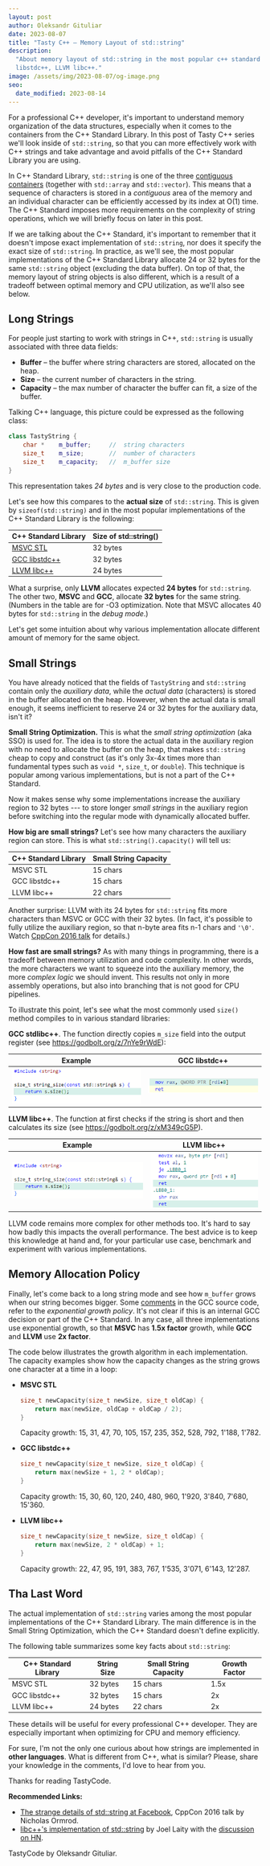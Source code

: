 ```yaml
---
layout: post
author: Oleksandr Gituliar
date: 2023-08-07
title: "Tasty C++ – Memory Layout of std::string"
description:
  "About memory layout of std::string in the most popular c++ standard libraries: MSVC STL, GCC
  libstdc++, LLVM libc++."
image: /assets/img/2023-08-07/og-image.png
seo:
  date_modified: 2023-08-14
---
```


For a professional C++ developer, it's important to understand memory organization of the data
structures, especially when it comes to the containers from the C++ Standard Library. In this post
of Tasty C++ series we'll look inside of `std::string`, so that you can more effectively work with
C++ strings and take advantage and avoid pitfalls of the C++ Standard Library you are using.

In C++ Standard Library, `std::string` is one of the three
[contiguous containers](https://en.cppreference.com/w/cpp/named_req/ContiguousContainer) (together
with `std::array` and `std::vector`). This means that a sequence of characters is stored in a
_contiguous_ area of the memory and an individual character can be efficiently accessed by its index
at O(1) time. The C++ Standard imposes more requirements on the complexity of string operations,
which we will briefly focus on later in this post.

If we are talking about the C++ Standard, it's important to remember that it doesn't impose exact
implementation of `std::string`, nor does it specify the exact size of `std::string`. In practice,
as we'll see, the most popular implementations of the C++ Standard Library allocate 24 or 32 bytes
for the same `std::string` object (excluding the data buffer). On top of that, the memory layout of
string objects is also different, which is a result of a tradeoff between optimal memory and CPU
utilization, as we'll also see below.

## Long Strings

For people just starting to work with strings in C++, `std::string` is usually associated with three
data fields:

- **Buffer** – the buffer where string characters are stored, allocated on the heap.
- **Size** – the current number of characters in the string.
- **Capacity** – the max number of character the buffer can fit, a size of the buffer.

Talking C++ language, this picture could be expressed as the following class:

```cpp
class TastyString {
    char *    m_buffer;     //  string characters
    size_t    m_size;       //  number of characters
    size_t    m_capacity;   //  m_buffer size
}
```

This representation takes _24 bytes_ and is very close to the production code.

Let's see how this compares to the **actual size** of `std::string`. This is given by
`sizeof(std::string)` and in the most popular implementations of the C++ Standard Library is the
following:

| C++ Standard Library                                | Size of std::string() |
| --------------------------------------------------- | --------------------- |
| [MSVC STL](https://github.com/microsoft/STL)        | 32 bytes              |
| [GCC libstdc++](https://gcc.gnu.org/wiki/Libstdc++) | 32 bytes              |
| [LLVM libc++](https://libcxx.llvm.org/)             | 24 bytes              |

What a surprise, only **LLVM** allocates expected **24 bytes** for `std::string`. The other two,
**MSVC** and **GCC**, allocate **32 bytes** for the same string. (Numbers in the table are for -O3
optimization. Note that MSVC allocates 40 bytes for `std::string` in the _debug mode_.)

Let's get some intuition about why various implementation allocate different amount of memory for
the same object.

<!-- Is this information optimal to represent a string ?

In fact, the _capacity_ is not required. We can use _size_ and _buffer_ only, but when the string
grows, a new buffer should be allocated on the heap (because we can't tell how many extra characters
the current buffer can fit). Since heap allocation is slow, such allocations are avoided by tracking
the buffer capacity.

The _buffer_ is a [null terminated string](https://en.wikipedia.org/wiki/Null-terminated_string)
well known in C.

`TastyString` occupies 24 bytes, which is only 3x more than **fundamental types** such as `void *`,
`size_t`, or `double`. This means that `TastyString` is cheap to copy or pass by value as a function
argument. What is not cheap, however, is (1) copying the buffer, especially when the string is long,
and (2) allocating a buffer for a new, even small, copy of the string. -->

## Small Strings

You have already noticed that the fields of `TastyString` and `std::string` contain only the
_auxiliary data_, while the _actual data_ (characters) is stored in the buffer allocated on the
heap. However, when the actual data is small enough, it seems inefficient to reserve 24 or 32 bytes
for the auxiliary data, isn't it?

**Small String Optimization.** This is what the _small string optimization_ (aka SSO) is used for.
The idea is to store the actual data in the auxiliary region with no need to allocate the buffer on
the heap, that makes `std::string` cheap to copy and construct (as it's only 3x-4x times more than
fundamental types such as `void *`, `size_t`, or `double`). This technique is popular among various
implementations, but is not a part of the C++ Standard.

Now it makes sense why some implementations increase the auxiliary region to 32 bytes --- to store
longer _small strings_ in the auxiliary region before switching into the regular mode with
dynamically allocated buffer.

**How big are small strings?** Let's see how many characters the auxiliary region can store. This is
what `std::string().capacity()` will tell us:

| C++ Standard Library | Small String Capacity |
| -------------------- | --------------------- |
| MSVC STL             | 15 chars              |
| GCC libstdc++        | 15 chars              |
| LLVM libc++          | 22 chars              |

Another surprise: LLVM with its 24 bytes for `std::string` fits more characters than MSVC or GCC
with their 32 bytes. (In fact, it's possible to fully utilize the auxiliary region, so that n-byte
area fits n-1 chars and `'\0'`. Watch
[CppCon 2016 talk](https://www.youtube.com/watch?v=kPR8h4-qZdk) for details.)

**How fast are small strings?** As with many things in programming, there is a tradeoff between
memory utilization and code complexity. In other words, the more characters we want to squeeze into
the auxiliary memory, the more _complex logic_ we should invent. This results not only in more
assembly operations, but also into branching that is not good for CPU pipelines.

To illustrate this point, let's see what the most commonly used `size()` method compiles to in
various standard libraries:

**GCC stdlibc++**. The function directly copies `m_size` field into the output register (see
<https://godbolt.org/z/7nYe9rWdE>):

| Example                                                             | GCC libstdc++                                                            |
| ------------------------------------------------------------------- | ------------------------------------------------------------------------ |
| ![string size C++ code](/assets/img/2023-08-07/string-size-src.png) | ![string size GCC assembler](/assets/img/2023-08-07/string-size-gcc.png) |

**LLVM libc++**. The function at first checks if the string is short and then calculates its size
(see <https://godbolt.org/z/xM349cG5P>).

| Example                                                             | LLVM libc++                                                                |
| ------------------------------------------------------------------- | -------------------------------------------------------------------------- |
| ![string size C++ code](/assets/img/2023-08-07/string-size-src.png) | ![string size LLVM assembler](/assets/img/2023-08-07/string-size-llvm.png) |

LLVM code remains more complex for other methods too. It's hard to say how badly this impacts the
overall performance. The best advice is to keep this knowledge at hand and, for your particular use
case, benchmark and experiment with various implementations.

## Memory Allocation Policy

Finally, let's come back to a long string mode and see how `m_buffer` grows when our string becomes
bigger. Some
[comments](https://github.com/gcc-mirror/gcc/blob/master/libstdc%2B%2B-v3/include/bits/basic_string.tcc#L142)
in the GCC source code, refer to the _exponential growth policy_. It's not clear if this is an
internal GCC decision or part of the C++ Standard. In any case, all three implementations use
exponential growth, so that **MSVC** has **1.5x factor** growth, while **GCC** and **LLVM** use **2x
factor**.

The code below illustrates the growth algorithm in each implementation. The capacity examples show
how the capacity changes as the string grows one character at a time in a loop:

- **MSVC STL**

  ```cpp
  size_t newCapacity(size_t newSize, size_t oldCap) {
      return max(newSize, oldCap + oldCap / 2);
  }
  ```

  Capacity growth: 15, 31, 47, 70, 105, 157, 235, 352, 528, 792, 1'188, 1'782.

- **GCC libstdc++**

  ```cpp
  size_t newCapacity(size_t newSize, size_t oldCap) {
      return max(newSize + 1, 2 * oldCap);
  }
  ```

  Capacity growth: 15, 30, 60, 120, 240, 480, 960, 1'920, 3'840, 7'680, 15'360.

- **LLVM libc++**

  ```cpp
  size_t newCapacity(size_t newSize, size_t oldCap) {
      return max(newSize, 2 * oldCap) + 1;
  }
  ```

  Capacity growth: 22, 47, 95, 191, 383, 767, 1'535, 3'071, 6'143, 12'287.

## Tha Last Word

The actual implementation of `std::string` varies among the most popular implementations of the C++
Standard Library. The main difference is in the Small String Optimization, which the C++ Standard
doesn't define explicitly.

The following table summarizes some key facts about `std::string`:

| C++ Standard Library | String Size | Small String Capacity | Growth Factor |
| -------------------- | ----------- | --------------------- | ------------- |
| MSVC STL             | 32 bytes    | 15 chars              | 1.5x          |
| GCC libstdc++        | 32 bytes    | 15 chars              | 2x            |
| LLVM libc++          | 24 bytes    | 22 chars              | 2x            |

These details will be useful for every professional C++ developer. They are especially important
when optimizing for CPU and memory efficiency.

For sure, I'm not the only one curious about how strings are implemented in **other languages**.
What is different from C++, what is similar? Please, share your knowledge in the comments, I'd love
to hear from you.

Thanks for reading TastyCode.

**Recommended Links:**

- [The strange details of std::string at Facebook](https://www.youtube.com/watch?v=kPR8h4-qZdk),
  CppCon 2016 talk by Nicholas Ormrod.
- [libc++'s implementation of std::string](https://joellaity.com/2020/01/31/string.html) by Joel
  Laity with the [discussion on HN](https://news.ycombinator.com/item?id=22198158).

TastyCode by Oleksandr Gituliar.
